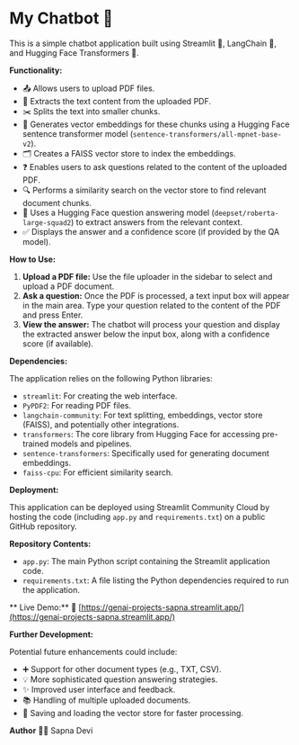 # My Chatbot 💬

This is a simple chatbot application built using Streamlit 🚀, LangChain 🔗, and Hugging Face Transformers 🤗.

**Functionality:**

* 📤 Allows users to upload PDF files.
* 📄 Extracts the text content from the uploaded PDF.
* ✂️ Splits the text into smaller chunks.
* 🧠 Generates vector embeddings for these chunks using a Hugging Face sentence transformer model (`sentence-transformers/all-mpnet-base-v2`).
* 🗂️ Creates a FAISS vector store to index the embeddings.
* ❓ Enables users to ask questions related to the content of the uploaded PDF.
* 🔍 Performs a similarity search on the vector store to find relevant document chunks.
* 🤖 Uses a Hugging Face question answering model (`deepset/roberta-large-squad2`) to extract answers from the relevant context.
* ✅ Displays the answer and a confidence score (if provided by the QA model).

**How to Use:**

1.  **Upload a PDF file:** Use the file uploader in the sidebar to select and upload a PDF document.
2.  **Ask a question:** Once the PDF is processed, a text input box will appear in the main area. Type your question related to the content of the PDF and press Enter.
3.  **View the answer:** The chatbot will process your question and display the extracted answer below the input box, along with a confidence score (if available).

**Dependencies:**

The application relies on the following Python libraries:

* `streamlit`: For creating the web interface.
* `PyPDF2`: For reading PDF files.
* `langchain-community`: For text splitting, embeddings, vector store (FAISS), and potentially other integrations.
* `transformers`: The core library from Hugging Face for accessing pre-trained models and pipelines.
* `sentence-transformers`: Specifically used for generating document embeddings.
* `faiss-cpu`: For efficient similarity search.

**Deployment:**

This application can be deployed using Streamlit Community Cloud by hosting the code (including `app.py` and `requirements.txt`) on a public GitHub repository.

**Repository Contents:**

* `app.py`: The main Python script containing the Streamlit application code.
* `requirements.txt`: A file listing the Python dependencies required to run the application.

** Live Demo:**
🔗 [https://genai-projects-sapna.streamlit.app/](https://genai-projects-sapna.streamlit.app/)

**Further Development:**

Potential future enhancements could include:

* ➕ Support for other document types (e.g., TXT, CSV).
* 💡 More sophisticated question answering strategies.
* ✨ Improved user interface and feedback.
* 📚 Handling of multiple uploaded documents.
* 💾 Saving and loading the vector store for faster processing.

**Author**
👩‍💻 Sapna Devi
